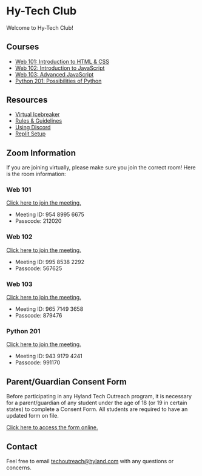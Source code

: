 <style>
  .markdown-body > h1:first-child:not([id]) {
    display: none;
  }

  h1#hy-tech-club {
    margin-top: 0 !important;
  }
</style>

# Hy-Tech Club
Welcome to Hy-Tech Club!

## Courses
- [Web 101: Introduction to HTML & CSS](/web-101)
- [Web 102: Introduction to JavaScript](/web-102)
- [Web 103: Advanced JavaScript](/web-103)
- [Python 201: Possibilities of Python](/py-201)

## Resources
- [Virtual Icebreaker](/VirtualIcebreaker)
- [Rules & Guidelines](/RulesAndGuidelines)
- [Using Discord](/DiscordUse)
- [Replit Setup](/ReplitSetup)

## Zoom Information
If you are joining virtually, please make sure you join the correct room! Here is the room information:

### Web 101
[Click here to join the meeting.](https://hyland.zoom.us/j/95489956675?pwd=RE13Tk5mYkJoTEgzdFdKeTRYZGExZz09)

- Meeting ID: 954 8995 6675
- Passcode: 212020

### Web 102
[Click here to join the meeting.](https://hyland.zoom.us/j/99585382292?pwd=MnBsZGNzSUtwMDA2eWpkS2RqTUVJZz09)

- Meeting ID: 995 8538 2292
- Passcode: 567625

### Web 103
[Click here to join the meeting.](https://hyland.zoom.us/j/96571493658?pwd=RWhWa3BUbUJjTTl5ZVB6OGVoNmpkdz09)

- Meeting ID: 965 7149 3658
- Passcode: 879476

### Python 201
[Click here to join the meeting.](https://hyland.zoom.us/j/94391794241?pwd=R004UmpjTkVFL1FKQlZkb1BibVh5UT09)

- Meeting ID: 943 9179 4241
- Passcode: 991170

## Parent/Guardian Consent Form
Before participating in any Hyland Tech Outreach program, it is necessary for a parent/guardian of any student under the age of 18 (or 19 in certain states) to complete a Consent Form. All students are required to have an updated form on file.

[Click here to access the form online.](https://unityforms.onbase.com/HSIDB/UnityForm.aspx?d1=AdrvirQPpbk%2fK8N%2fmU7zlZ4mwqZaJKU5IfdbClMYdbyFrgdw2YhKV9yGhxDGytB9U8A5uigiD1fnrt0%2fJmKvEzSu1S6ylzH52OiTbeLVjX8AcquU7dimjNQlyyF%2biPTmZhG0M%2fg74cfhplG2u%2fBI5XmVbEEPxq1PRLELOt3y6oSvbFgf6h1LdG%2fRKBTkGcuRGQIk9Ng%2brVPsEl%2fmKjwXqlAu%2fv0F13hHLO7K9hZXE%2fP80mQK1evTlimpvwxy%2bmT%2fBg%3d%3d)

## Contact
Feel free to email [techoutreach@hyland.com](mailto:techoutreach@hyland.com) with any questions or concerns.
